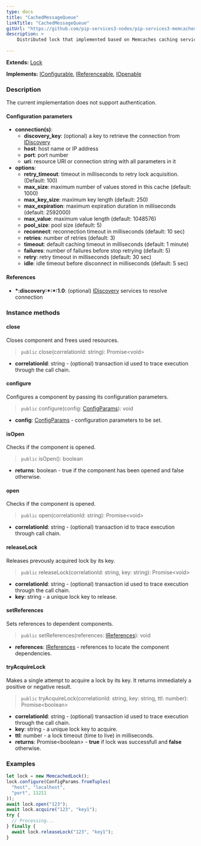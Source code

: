 ```yaml
---
type: docs
title: "CachedMessageQueue"
linkTitle: "CachedMessageQueue"
gitUrl: "https://github.com/pip-services3-nodex/pip-services3-memcached-nodex"
description: >
    Distributed lock that implemented based on Memcaches caching service.
 
---
```


**Extends:** [Lock](../../../components/lock/lock) 

**Implements:** [IConfigurable](../../../commons/config/iconfigurable), [IReferenceable](../../../commons/refer/ireferenceable), [IOpenable](../../../commons/run/iopenable)

### Description

The current implementation does not support authentication.

#### Configuration parameters

- **connection(s)**:           
    - **discovery_key**: (optional) a key to retrieve the connection from [IDiscovery](../../../components/connect/idiscovery)
    - **host**: host name or IP address
    - **port**: port number
    - **uri**: resource URI or connection string with all parameters in it
- **options**:
    - **retry_timeout**: timeout in milliseconds to retry lock acquisition. (Default: 100)
    - **max_size**: maximum number of values stored in this cache (default: 1000)        
    - **max_key_size**: maximum key length (default: 250)
    - **max_expiration**: maximum expiration duration in milliseconds (default: 2592000)
    - **max_value**: maximum value length (default: 1048576)
    - **pool_size**: pool size (default: 5)
    - **reconnect**: reconnection timeout in milliseconds (default: 10 sec)
    - **retries**: number of retries (default: 3)
    - **timeout**: default caching timeout in milliseconds (default: 1 minute)
    - **failures**: number of failures before stop retrying (default: 5)
    - **retry**: retry timeout in milliseconds (default: 30 sec)
    - **idle**: idle timeout before disconnect in milliseconds (default: 5 sec)

#### References

- **\*:discovery:\*:\*:1.0**: (optional) [IDiscovery](../../../components/connect/idiscovery) services to resolve connection



### Instance methods

#### close
Closes component and frees used resources.

> `public` close(correlationId: string): Promise\<void\>

- **correlationId**: string - (optional) transaction id used to trace execution through the call chain.

#### configure
Configures a component by passing its configuration parameters.

> `public` configure(config: [ConfigParams](../../../commons/config/config_params)): void

- **config**: [ConfigParams](../../../commons/config/config_params) - configuration parameters to be set.

#### isOpen
Checks if the component is opened.

> `public` isOpen(): boolean

- **returns**: boolean - true if the component has been opened and false otherwise.


#### open
Checks if the component is opened.

> `public` open(correlationId: string): Promise\<void\>

- **correlationId**: string - (optional) transaction id to trace execution through call chain.

#### releaseLock
Releases prevously acquired lock by its key.

> `public` releaseLock(correlationId: string, key: string): Promise\<void\> 

- **correlationId**: string - (optional) transaction id used to trace execution through the call chain.
- **key**: string - a unique lock key to release.


#### setReferences
Sets references to dependent components.

> `public` setReferences(references: [IReferences](../../../commons/refer/ireferences)): void

- **references**: [IReferences](../../../commons/refer/ireferences) - references to locate the component dependencies.


#### tryAcquireLock
Makes a single attempt to acquire a lock by its key.
It returns immediately a positive or negative result.

> `public` tryAcquireLock(correlationId: string, key: string, ttl: number): Promise\<boolean\>

- **correlationId**: string - (optional) transaction id used to trace execution through the call chain.
- **key**: string - a unique lock key to acquire.
- **ttl**: number - a lock timeout (time to live) in milliseconds.
- **returns**: Promise\<boolean\> - **true** if lock was successfull and **false** otherwise.


### Examples
```typescript
let lock = new MemcachedLock();
lock.configure(ConfigParams.fromTuples(
  "host", "localhost",
  "port", 11211
));
await lock.open("123");
await lock.acquire("123", "key1");
try {
  // Processing...
} finally {
  await lock.releaseLock("123", "key1");
}
```
